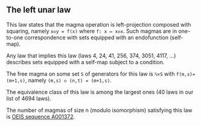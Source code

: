 ## The left unar law

This law states that the magma operation is left-projection composed with squaring, namely `x◇y = f(x)` where `f: x ↦ x◇x`.  Such magmas are in one-to-one correspondence with sets equipped with an endofunction (self-map).

Any law that implies this law (laws 4, 24, 41, 256, 374, 3051, 4117, …) describes sets equipped with a self-map subject to a condition.

The free magma on some set `S` of generators for this law is `ℕ×S` with `f(m,s)=(m+1,s)`, namely `(m,s) ◇ (n,t) = (m+1,s)`.

The equivalence class of this law is among the largest ones (40 laws in our list of 4694 laws).

The number of magmas of size n (modulo isomorphism) satisfying this law is [OEIS sequence A001372](https://oeis.org/A001372).
